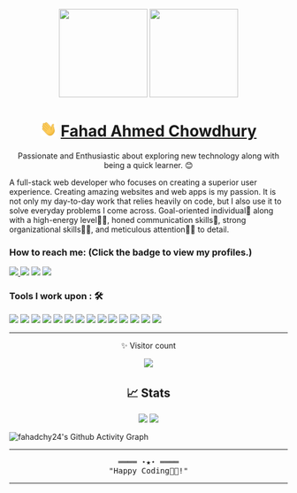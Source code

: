 <p align="center"> <img src="https://octodex.github.com/images/daftpunktocat-thomas.gif" height="160px" width="160px"> <img src="https://octodex.github.com/images/daftpunktocat-guy.gif" height="160px" width="160px"> </p>


<h1 align="center"><img src="https://github.com/fahadchy24/fahadchy24/blob/main/gifs/Hi.gif" width="30px"> <a href="https://fahadchowdhury.me/" target="_blank"> Fahad Ahmed Chowdhury </a></h1>

<p align="center" > Passionate and Enthusiastic about exploring new technology along with being a quick learner. 😊 </p>

A full-stack web developer who focuses on creating a superior user experience. Creating amazing websites and web apps is my passion.
It is not only my day-to-day work that relies heavily on code, but I also use it to solve everyday problems I come across.
Goal-oriented individual🎯 along with a high-energy level🤹‍♀️, honed communication skills👐, strong organizational skills👮‍♀️, and meticulous attention🕵️‍♀️ to detail.



### How to reach me: <strong>(Click the badge to view my profiles.)</strong>

<a href="https://www.facebook.com/Fahad24"><img src="https://img.shields.io/badge/@Fahad24-%23E4405F.svg?&style=for-the-badge&logo=facebook&logoColor=white"> </a>   <a  href="https://www.instagram.com/the_sixtyfour/"><img src="https://img.shields.io/badge/@the_sixtyfour-%23E4405F.svg?&style=for-the-badge&logo=instagram&logoColor=white"></a>   <a href="https://www.linkedin.com/in/fahad-ahmed-chowdhury-569a34139/"><img src="https://img.shields.io/badge/Fahad Ahmed Chowdhury-%230077B5.svg?&style=for-the-badge&logo=linkedin&logoColor=white" ></a>   <a  href="https://www.twitter.com/@fahadchy24"><img src="https://img.shields.io/badge/@fahadchy24-%2312100E.svg?&style=for-the-badge&logo=twitter&logoColor=white"></a>

### Tools I work upon : 🛠

<img src="https://img.shields.io/badge/php%20-%2314354C.svg?&style=for-the-badge&logo=php&logoColor=white">   <img src="https://img.shields.io/badge/laravel%20-%23FF2D20.svg?&style=for-the-badge&logo=laravel&logoColor=white">    <img src="https://img.shields.io/badge/javascript%20-%23323330.svg?&style=for-the-badge&logo=javascript&logoColor=%23F7DF1E">   <img src="https://img.shields.io/badge/html5%20-%23E34F26.svg?&style=for-the-badge&logo=html5&logoColor=white">   <img src="https://img.shields.io/badge/css3%20-%231572B6.svg?&style=for-the-badge&logo=css3&logoColor=white">   <img src="https://img.shields.io/badge/react%20-%2320232a.svg?&style=for-the-badge&logo=react&logoColor=%2361DAFB">   <img src="https://img.shields.io/badge/Next-black?style=for-the-badge&logo=next.js&logoColor=white">    <img src="https://img.shields.io/badge/vuejs-%2335495e.svg?style=for-the-badge&logo=vuedotjs&logoColor=%234FC08D">    <img src="https://img.shields.io/badge/Nuxt-black?style=for-the-badge&logo=nuxt.js&logoColor=white">    <img src="https://img.shields.io/badge/bootstrap%20-%23563D7C.svg?&style=for-the-badge&logo=bootstrap&logoColor=white">    <img src="https://img.shields.io/badge/tailwindcss-%2338B2AC.svg?style=for-the-badge&logo=tailwind-css&logoColor=white">    <img src="https://img.shields.io/badge/git%20-%23F05033.svg?&style=for-the-badge&logo=git&logoColor=white"/>   <img src="http://img.shields.io/badge/-VS%20Code-000000?style=for-the-badge&logo=Visual-studio-code&logoColor=blue">    <img src="https://img.shields.io/badge/mysql-%2300f.svg?style=for-the-badge&logo=mysql&logoColor=white">

---------------------------------------------------------------------------------------------------------------------------------------------------------------------------------

<p align="center" > ✨ Visitor count </p>

<p align="center" > <img src="https://profile-counter.glitch.me/fahadchy24/count.svg" /> </p>



<h2 align="center"> 📈 Stats</h2>
<p align="center">
	
  <img width="48%" src="https://github-readme-stats.vercel.app/api?username=fahadchy24&show_icons=true&theme=prussian" />
  <img width="48%" src="https://github-readme-streak-stats.herokuapp.com/?user=fahadchy24&theme=prussian" />
<!--   <a href="https://github.com/fahadchy24/github-readme-stats"><img align="center" src="https://github-readme-stats.vercel.app/api/top-langs/?username=fahadchy24&layout=compact&theme=prussian&hide_border=true" /></a> 
</p> -->
	
![fahadchy24's Github Activity Graph](https://activity-graph.herokuapp.com/graph?username=fahadchy24&theme=xcode)


<hr>
<samp>
    <p align="center">
        ════ ⋆★⋆ ════
        <br>
        "Happy Coding👨‍💻!"
    </p>
</samp>
<hr>
